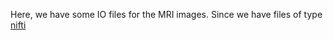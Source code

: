 Here, we have some IO files for the MRI images. Since we have files of type [nifti](https://nifti.nimh.nih.gov/nifti-1/)
